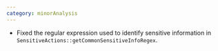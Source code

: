 ```yaml
---
category: minorAnalysis
---
```

* Fixed the regular expression used to identify sensitive information in `SensitiveActions::getCommonSensitiveInfoRegex`.
